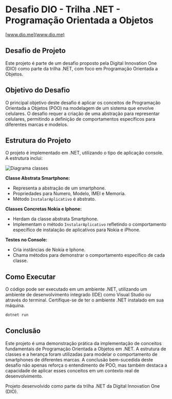 # Desafio DIO - Trilha .NET - Programação Orientada a Objetos
[www.dio.me](www.dio.me)

## Desafio de Projeto
Este projeto é parte de um desafio proposto pela Digital Innovation One (DIO) como parte da trilha .NET, com foco em Programação Orientada a Objetos.

## Objetivo do Desafio
O principal objetivo deste desafio é aplicar os conceitos de Programação Orientada a Objetos (POO) na modelagem de um sistema que envolve celulares. O desafio requer a criação de uma abstração para representar celulares, permitindo a definição de comportamentos específicos para diferentes marcas e modelos.

## Estrutura do Projeto
O projeto é implementado em .NET, utilizando o tipo de aplicação console. A estrutura inclui:

![Diagrama classes](Imagens/diagrama.png)

**Classe Abstrata Smartphone:**
- Representa a abstração de um smartphone.
- Propriedades para Numero, Modelo, IMEI e Memoria.
- Método `InstalarAplicativo` é abstrato.

**Classes Concretas Nokia e Iphone:**
- Herdam da classe abstrata Smartphone.
- Implementam o método `InstalarAplicativo` refletindo o comportamento específico de instalação de aplicativos para Nokia e iPhone.

**Testes no Console:**
- Cria instâncias de Nokia e Iphone.
- Chama métodos para demonstrar o comportamento específico de cada classe.

## Como Executar
O código pode ser executado em um ambiente .NET, utilizando um ambiente de desenvolvimento integrado (IDE) como Visual Studio ou através do terminal. Certifique-se de ter o ambiente .NET instalado em sua máquina.



```bash
dotnet run
```

## Conclusão
Este projeto é uma demonstração prática da implementação de conceitos fundamentais de Programação Orientada a Objetos em .NET. A estrutura de classes e a herança foram utilizadas para modelar o comportamento de smartphones de diferentes marcas. A conclusão bem-sucedida deste desafio não apenas reforça o entendimento de POO, mas também destaca a capacidade de aplicar esses conceitos em um contexto real de desenvolvimento.

Projeto desenvolvido como parte da trilha .NET da Digital Innovation One (DIO).



